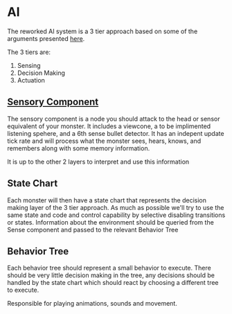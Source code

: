 # AI
The reworked AI system is a 3 tier approach based on some of the arguments presented [here](https://takinginitiative.net/wp-content/uploads/2020/01/behaviortrees_breaking-the-cycle-of-misuse.pdf).

The 3 tiers are:
1) Sensing
2) Decision Making
3) Actuation

## [Sensory Component](../game_objects/enemies/sense_component.gd)
The sensory component is a node you should attack to the head or sensor equivalent of your monster. It includes a viewcone, a to be implimented listening spehere, and a 6th sense bullet detector. It has an indepent update tick rate and will process what the monster sees, hears, knows, and remembers along with some memory information.

It is up to the other 2 layers to interpret and use this information

## State Chart
Each monster will then have a state chart that represents the decision making layer of the 3 tier approach. As much as possible we'll try to use the same state and code and control capability by selective disabling transitions or states. Information about the environment should be queried from the Sense component and passed to the relevant Behavior Tree

## Behavior Tree
Each behavior tree should represent a small behavior to execute. There should be very little decision making in the tree, any decisions should be handled by the state chart which should react by choosing a different tree to execute. 

Responsible for playing animations, sounds and movement.